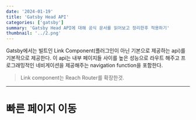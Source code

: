 ```yaml
---
date: '2024-01-19'
title: 'Gatsby Head API'
categories: ['gatsby']
summary: 'Gatsby Head API에 대해 공식 문서를 읽어보고 정리한후 적용하기'
thumbnail: '../2.png'
---
```


Gatsby에서는 빌트인 Link Component(플러그인이 아닌 기본으로 제공하는 api)를 기본적으로 제공한다. 이 api는 내부 페이지들 사이를 높은 성능으로 라우트 해주고 프로그래밍적인 네비게이션을 제공해주는 navigation function을 포함한다.

> Link component는 Reach Router를 확장한것.

---

# 빠른 페이지 이동